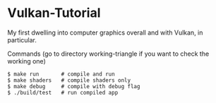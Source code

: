 # Vulkan-Tutorial

My first dwelling into computer graphics overall and with Vulkan, in particular.


Commands (go to directory working-triangle if you want to check the working one)
```console
$ make run       # compile and run
$ make shaders   # compile shaders only
$ make debug     # compile with debug flag
$ ./build/test   # run compiled app
```


